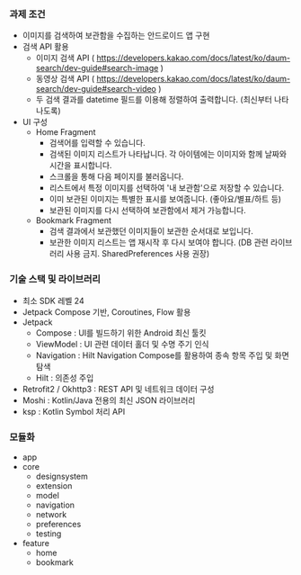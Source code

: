 
### 과제 조건
- 이미지를 검색하여 보관함을 수집하는 안드로이드 앱 구현
- 검색 API 활용
    - 이미지 검색 API ( https://developers.kakao.com/docs/latest/ko/daum-search/dev-guide#search-image )
    - 동영상 검색 API ( https://developers.kakao.com/docs/latest/ko/daum-search/dev-guide#search-video )
    - 두 검색 결과를 datetime 필드를 이용해 정렬하여 출력합니다. (최신부터 나타나도록)
- UI 구성
    - Home Fragment
        - 검색어를 입력할 수 있습니다.
        - 검색된 이미지 리스트가 나타납니다. 각 아이템에는 이미지와 함께 날짜와 시간을 표시합니다.
        - 스크롤을 통해 다음 페이지를 불러옵니다.
        - 리스트에서 특정 이미지를 선택하여 '내 보관함'으로 저장할 수 있습니다.
        - 이미 보관된 이미지는 특별한 표시를 보여줍니다. (좋아요/별표/하트 등)
        - 보관된 이미지를 다시 선택하여 보관함에서 제거 가능합니다.
    - Bookmark Fragment
        - 검색 결과에서 보관했던 이미지들이 보관한 순서대로 보입니다.
        - 보관한 이미지 리스트는 앱 재시작 후 다시 보여야 합니다. (DB 관련 라이브러리 사용 금지. SharedPreferences 사용 권장)

### 기술 스택 및 라이브러리
- 최소 SDK 레벨 24
- Jetpack Compose 기반, Coroutines, Flow 활용
- Jetpack
    - Compose : UI를 빌드하기 위한 Android 최신 툴킷
    - ViewModel : UI 관련 데이터 홀더 및 수명 주기 인식
    - Navigation : Hilt Navigation Compose를 활용하여 종속 항목 주입 및 화면 탐색
    - Hilt : 의존성 주입
- Retrofit2 / Okhttp3 : REST API 및 네트워크 데이터 구성
- Moshi : Kotlin/Java 전용의 최신 JSON 라이브러리
- ksp : Kotlin Symbol 처리 API


### 모듈화
- app
- core
    - designsystem
    - extension
    - model
    - navigation
    - network
    - preferences
    - testing
- feature
    - home
    - bookmark
 
